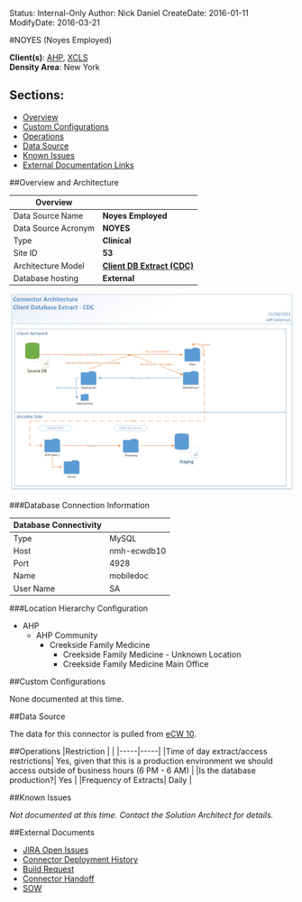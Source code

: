 Status: Internal-Only
Author: Nick Daniel
CreateDate: 2016-01-11
ModifyDate: 2016-03-21


#NOYES (Noyes Employed)

**Client(s)**: [AHP](../AHP.md), [XCLS](../XCLS.md)  
**Density Area**: New York   

## Sections:
* [Overview](#overview-and-architecture)
* [Custom Configurations](#custom-configurations)
* [Operations](#operations)
* [Data Source](#data-source)
* [Known Issues](#known-issues)
* [External Documentation Links](#external-documents)

##Overview and Architecture

| Overview ||
|-----|-----|
| Data Source Name| **Noyes Employed** |
| Data Source Acronym| **NOYES** |
| Type | **Clinical** |
| Site ID | **53** |
| Architecture Model | [**Client DB Extract (CDC)**](../../Tech_Delivery/Standard-Implementations/Client-DB-Extract-CDC.md)|
| Database hosting | **External** |


<a href="../../../img/Connector-Client-DB-Extract-CDC.png">![](../../img/Connector-Client-DB-Extract-CDC.png)</a>

###Database Connection Information  

|Database Connectivity||
|-----|-----|
|Type|MySQL|
|Host|nmh-ecwdb10|
|Port|4928|
|Name|mobiledoc|
|User Name|SA|  


###Location Hierarchy Configuration

* AHP
    * AHP Community
        * Creekside Family Medicine
            * Creekside Family Medicine - Unknown Location
            * Creekside Family Medicine Main Office

##Custom Configurations

None documented at this time. 

##Data Source

The data for this connector is pulled from [eCW 10](../../Tech_Delivery/EHR-Documentation/eCW.md).

##Operations
|Restriction | |
|-----|-----|
|Time of day extract/access restrictions| Yes, given that this is a production environment we should access outside of business hours (6 PM - 6 AM) |
|Is the database production?| Yes  |
|Frequency of Extracts| Daily  |

##Known Issues

*Not documented at this time. Contact the Solution Architect for details.*

##External Documents
- [JIRA Open Issues](https://jira.arcadiasolutions.com/issues/?jql=(labels%20%3D%20NOYES%20or%20%22Data%20Source%20Acronym%22%20~%20NOYES)%20and%20status%20!%3D%20Closed)
- [Connector Deployment History](https://github.com/arcadia/qdw/wiki/connector-version)
- [Build Request](https://arcadia.box.com/s/wjr3924ibfjjjd811craw62pk2wtl76a)
- [Connector Handoff](https://arcadia.box.com/s/qpvjshp92ql476wnv17mba0m1qw2zduo)
- [SOW](https://arcadia.box.com/s/81vmvio34xf2brxqw8u7)